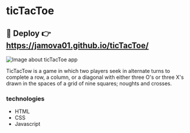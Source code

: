 # ticTacToe
## :rocket: Deploy :point_right: https://jamova01.github.io/ticTacToe/

![Image about ticTacToe app](https://res.cloudinary.com/dvovmo7yu/image/upload/v1667950055/ticTacToe/jamova01.github.io_ticTacToe_-min_f33xnh.png)

TicTacTow is a game in which two players seek in alternate turns to complete a row, a column, or a diagonal with either three O's or three X's drawn in the spaces of a grid of nine squares; noughts and crosses.

### technologies
* HTML
* CSS
* Javascript
